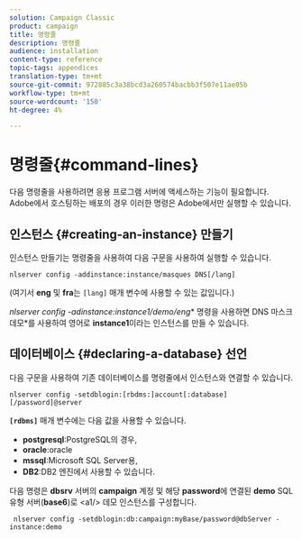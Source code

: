 ```yaml
---
solution: Campaign Classic
product: campaign
title: 명령줄
description: 명령줄
audience: installation
content-type: reference
topic-tags: appendices
translation-type: tm+mt
source-git-commit: 972885c3a38bcd3a260574bacbb3f507e11ae05b
workflow-type: tm+mt
source-wordcount: '150'
ht-degree: 4%

---
```



# 명령줄{#command-lines}

다음 명령줄을 사용하려면 응용 프로그램 서버에 액세스하는 기능이 필요합니다. Adobe에서 호스팅하는 배포의 경우 이러한 명령은 Adobe에서만 실행할 수 있습니다.

## 인스턴스 {#creating-an-instance} 만들기

인스턴스 만들기는 명령줄을 사용하여 다음 구문을 사용하여 실행할 수 있습니다.

```
nlserver config -addinstance:instance/masques DNS[/lang]
```

(여기서 **eng** 및 **fra**&#x200B;는 `[lang]` 매개 변수에 사용할 수 있는 값입니다.)

**nlserver config -adinstance:instance1/demo*/eng** 명령을 사용하면 DNS 마스크 데모*를 사용하여 영어로 **instance1**&#x200B;이라는 인스턴스를 만들 수 있습니다.

## 데이터베이스 {#declaring-a-database} 선언

다음 구문을 사용하여 기존 데이터베이스를 명령줄에서 인스턴스와 연결할 수 있습니다.

```
nlserver config -setdblogin:[rbdms:]account[:database][/password]@server
```

**`[rdbms]`** 매개 변수에는 다음 값을 사용할 수 있습니다.

* **postgresql**:PostgreSQL의 경우,
* **oracle**:oracle
* **mssql**:Microsoft SQL Server용,
* **DB2**:DB2 엔진에서 사용할 수 있습니다.

다음 명령은 **dbsrv** 서버의 **campaign** 계정 및 해당 **password**&#x200B;에 연결된 **demo** SQL 유형 서버(**base6**)로 &lt;a1/> 데모 인스턴스를 구성합니다.

```
 nlserver config -setdblogin:db:campaign:myBase/password@dbServer -instance:demo
```

